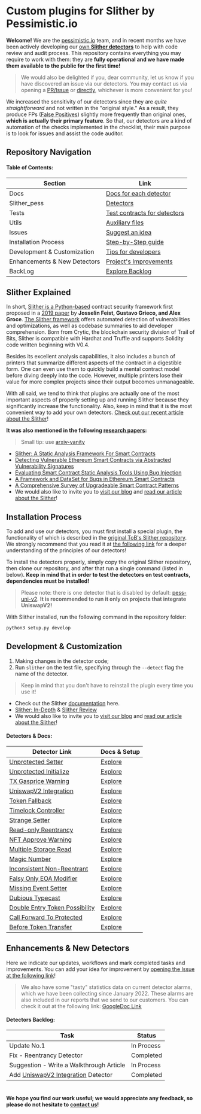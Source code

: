 #  Custom plugins for Slither by Pessimistic.io

**Welcome!** We are the [pessimistic.io](https://pessimistic.io/) team, and in recent months we have been actively developing our [own **Slither detectors**](https://github.com/pessimistic-io/custom_detectors/tree/master/slither_pess/detectors) to help with code review and audit process. This repository contains everything you may require to work with them: they are **fully operational and we have made them available to the public for the first time!**

> We would also be delighted if you, dear community, let us know if you have discovered an issue via our detectors. You may contact us via opening a [PR/Issue](https://github.com/pessimistic-io/custom_detectors/issues) or [directly](mailto:gm@pessimistic.io), whichever is more convenient for you!

We increased the sensitivity of our detectors since they are *quite straightforward* and not written in the "original style." As a result, they produce FPs ([False Positives](https://en.wikipedia.org/wiki/False_positives_and_false_negatives)) slightly more frequently than original ones, **which is actually their primary feature**. So that, our detectors are a kind of automation of the checks implemented in the checklist, their main purpose is to look for issues and assist the code auditor.

## Repository Navigation

#### **Table of Contents:**

| Section                      | Link                                                                                                          |
|------------------------------|---------------------------------------------------------------------------------------------------------------|
| Docs                         | [Docs for each detector](https://github.com/pessimistic-io/custom_detectors/tree/master/docs)                 |
| Slither_pess                 | [Detectors](https://github.com/pessimistic-io/custom_detectors/tree/master/slither_pess)                      |
| Tests                        | [Test contracts for detectors](https://github.com/pessimistic-io/custom_detectors/tree/master/tests)          |
| Utils                        | [Auxiliary files](https://github.com/pessimistic-io/custom_detectors/tree/master/utils)                       |
| Issues                       | [Suggest an idea](https://github.com/pessimistic-io/custom_detectors/issues)                                  |
| Installation Process         | [Step-by-Step guide](https://github.com/pessimistic-io/custom_detectors#installation-process)                 |
| Development & Customization  | [Tips for developers](https://github.com/pessimistic-io/custom_detectors#development--customization)          |
| Enhancements & New Detectors | [Project's Improvements](https://github.com/pessimistic-io/custom_detectors#enhancements--new-detectors)      |
| BackLog                      | [Explore Backlog](https://github.com/pessimistic-io/custom_detectors/blob/master/README.md#detectors-backlog) |


## Slither Explained

In short, [Slither is a Python-based](https://pypi.org/project/slither-analyzer/) contract security framework first proposed in a [2019 paper](https://arxiv.org/pdf/1908.09878.pdf) by **Josselin Feist, Gustavo Grieco, and Alex Groce**. [The Slither framework](https://blog.trailofbits.com/2019/05/27/slither-the-leading-static-analyzer-for-smart-contracts/) offers automated detection of vulnerabilities and optimizations, as well as codebase summaries to aid developer comprehension. Born from Crytic, the blockchain security division of Trail of Bits, Slither is compatible with Hardhat and Truffle and supports Solidity code written beginning with V0.4. 

Besides its excellent analysis capabilities, it also includes a bunch of printers that summarize different aspects of the contract in a digestible form. One can even use them to quickly build a mental contract model before diving deeply into the code. However, multiple printers lose their value for more complex projects since their output becomes unmanageable. 

With all said, we tend to think that plugins are actually one of the most important aspects of properly setting up and running Slither because they significantly increase the functionality. Also, keep in mind that it is the most convenient way to add your own detectors. [Check out our recent article about the Slither](https://blog.pessimistic.io/slither-an-auditors-cornucopia-a8793ea96e67)!

**It was also mentioned in the following [research papers](https://github.com/OffcierCia/ultimate-defi-research-base/edit/main/README.md):**

> Small tip: use [arxiv-vanity](https://www.arxiv-vanity.com/)

- [Slither: A Static Analysis Framework For Smart Contracts](https://arxiv.org/pdf/1908.09878.pdf)
- [Detecting Vulnerable Ethereum Smart Contracts via Abstracted Vulnerability Signatures](https://arxiv.org/pdf/1912.04466.pdf)
- [Evaluating Smart Contract Static Analysis Tools Using Bug Injection](https://arxiv.org/pdf/2005.11613.pdf)
- [A Framework and DataSet for Bugs in Ethereum Smart Contracts](https://arxiv.org/pdf/2009.02066.pdf)
- [A Comprehensive Survey of Upgradeable Smart Contract Patterns](https://arxiv.org/pdf/2304.03405.pdf)
- We would also like to invite you to [visit our blog](https://blog.pessimistic.io/) and [read our article about the Slither](https://blog.pessimistic.io/slither-an-auditors-cornucopia-a8793ea96e67)! 

## Installation Process

To add and use our detectors, you must first install a special plugin, the functionality of which is described in the [original ToB's Slither repository](https://github.com/crytic/slither). We strongly recommend that you read it at [the following link](https://github.com/crytic/slither) for a deeper understanding of the principles of our detectors!

To install the detectors properly, simply copy the original Slither repository, then clone our repository, and after that run a single command (listed in below). **Keep in mind that in order to test the detectors on test contracts, dependencies must be installed!**

> Please note: there is one detector that is disabled by default: [pess-uni-v2](https://github.com/pessimistic-io/custom_detectors/blob/master/slither_pess/detectors/uni_v2.py). **It is recommended to run it only on projects that integrate UniswapV2!**

With Slither installed, run the following command in the repository folder:

```bash
python3 setup.py develop

```

## Development & Customization

1. Making changes in the detector code;
2. Run `slither` on the test file, specifying through the `--detect` flag the name of the detector.

> Keep in mind that you don't have to reinstall the plugin every time you use it!

- Check out the Slither [documentation](https://github.com/trailofbits/slither/wiki/Adding-a-new-detector) here.
- [Slither: In-Depth](https://medium.com/coinmonks/slither-smart-contract-security-tools-29918df0fa8c) & [Slither Review](https://blog.trailofbits.com/2019/05/27/slither-the-leading-static-analyzer-for-smart-contracts/)
- We would also like to invite you to [visit our blog](https://blog.pessimistic.io/) and [read our article about the Slither](https://blog.pessimistic.io/slither-an-auditors-cornucopia-a8793ea96e67)! 

#### **Detectors & Docs:**

| Detector Link                                                                                                                                             | Docs & Setup                                                                                                     |
|-----------------------------------------------------------------------------------------------------------------------------------------------------------|------------------------------------------------------------------------------------------------------------------|
| [Unprotected Setter](https://github.com/pessimistic-io/custom_detectors/blob/master/slither_pess/detectors/unprotected_setter.py)                         | [Explore](https://github.com/pessimistic-io/custom_detectors/blob/master/docs/unprotected_setter.md)             |
| [Unprotected Initialize](https://github.com/pessimistic-io/custom_detectors/blob/master/slither_pess/detectors/unprotected_initialize.py)                 | [Explore](https://github.com/pessimistic-io/custom_detectors/blob/master/docs/unprotected_initialize.md)         |
| [TX Gasprice Warning](https://github.com/pessimistic-io/custom_detectors/blob/master/slither_pess/detectors/tx_gasprice_warning.py)                       | [Explore](https://github.com/pessimistic-io/custom_detectors/blob/master/docs/tx_gasprice_warning.md)            |
| [UniswapV2 Integration](https://github.com/pessimistic-io/custom_detectors/blob/master/slither_pess/detectors/uni_v2.py)                                  | [Explore](https://github.com/pessimistic-io/custom_detectors/blob/master/docs/integration_uniswapV2.md)          |
| [Token Fallback](https://github.com/pessimistic-io/custom_detectors/blob/master/slither_pess/detectors/token_fallback.py)                                 | [Explore](https://github.com/pessimistic-io/custom_detectors/blob/master/docs/token_fallback.md)                 |
| [Timelock Controller](https://github.com/pessimistic-io/custom_detectors/blob/master/slither_pess/detectors/timelock_controller.py)                       | [Explore](https://github.com/pessimistic-io/custom_detectors/blob/master/docs/timelock_controller.md)            |
| [Strange Setter](https://github.com/pessimistic-io/custom_detectors/blob/master/slither_pess/detectors/strange_setter.py)                                 | [Explore](https://github.com/pessimistic-io/custom_detectors/blob/master/docs/strange_setter.md)                 |
| [Read-only Reentrancy](https://github.com/pessimistic-io/custom_detectors/blob/master/slither_pess/detectors/read_only_reentrancy.py)                     | [Explore](https://github.com/pessimistic-io/custom_detectors/blob/master/docs/readonly_reentrancy.md)            |
| [NFT Approve Warning](https://github.com/pessimistic-io/custom_detectors/blob/master/slither_pess/detectors/nft_approve_warning.py)                       | [Explore](https://github.com/pessimistic-io/custom_detectors/blob/master/docs/nft_approve_warning.md)            |
| [Multiple Storage Read](https://github.com/pessimistic-io/custom_detectors/blob/master/slither_pess/detectors/multiple_storage_read.py)                   | [Explore](https://github.com/pessimistic-io/custom_detectors/blob/master/docs/multiple_storage_read.md)          |
| [Magic Number](https://github.com/pessimistic-io/custom_detectors/blob/master/slither_pess/detectors/magic_number.py)                                     | [Explore](https://github.com/pessimistic-io/custom_detectors/blob/master/docs/magic_number.md)                   |
| [Inconsistent Non-Reentrant](https://github.com/pessimistic-io/custom_detectors/blob/master/slither_pess/detectors/inconsistent_nonreentrant.py)          | [Explore](https://github.com/pessimistic-io/custom_detectors/blob/master/docs/inconsistent_nonreentrant.md)      |
| [Falsy Only EOA Modifier](https://github.com/pessimistic-io/custom_detectors/blob/master/slither_pess/detectors/falsy_only_eoa_modifier.py)               | [Explore](https://github.com/pessimistic-io/custom_detectors/blob/master/docs/falsy_only_eoa_modifier.md)        |
| [Missing Event Setter](https://github.com/pessimistic-io/custom_detectors/blob/master/slither_pess/detectors/event_setter.py)                             | [Explore](https://github.com/pessimistic-io/custom_detectors/blob/master/docs/event_setter.md)                   |
| [Dubious Typecast](https://github.com/pessimistic-io/custom_detectors/blob/master/slither_pess/detectors/dubious_typecast.py)                             | [Explore](https://github.com/pessimistic-io/custom_detectors/blob/master/docs/dubious_typecast.md)               |
| [Double Entry Token Possibility](https://github.com/pessimistic-io/custom_detectors/blob/master/slither_pess/detectors/double_entry_token_possibility.py) | [Explore](https://github.com/pessimistic-io/custom_detectors/blob/master/docs/double_entry_token_possibility.md) |
| [Call Forward To Protected](https://github.com/pessimistic-io/custom_detectors/blob/master/slither_pess/detectors/call_forward_to_protected.py)           | [Explore](https://github.com/pessimistic-io/custom_detectors/blob/master/docs/call_forward_to_protected.md)      |
| [Before Token Transfer](https://github.com/pessimistic-io/custom_detectors/blob/master/slither_pess/detectors/before_token_transfer.py)                   | [Explore](https://github.com/pessimistic-io/custom_detectors/blob/master/docs/before_token_transfer.md)          |


## Enhancements & New Detectors

Here we indicate our updates, workflows and mark completed tasks and improvements. You can add your idea for improvement by [opening the Issue at the following link](https://github.com/pessimistic-io/custom_detectors/issues)! 

> We also have some "tasty" statistics data on current detector alarms, which we have been collecting since January 2022. These alarms are also included in our reports that we send to our customers. You can check it out at the following link: [GoogleDoc Link](https://docs.google.com/spreadsheets/d/1koDJ5y5oYYUP35Jm7jXE_VzW1XzDkrWbfX2sa6KLgx0/edit?hl=ru#gid=0)

#### **Detectors Backlog:**

| Task                                                                                                                                  | Status     |
|---------------------------------------------------------------------------------------------------------------------------------------|------------|
| Update No.1                                                                                                                           | In Process |
| Fix - Reentrancy Detector                                                                                                             | Completed  |
| Suggestion - Write a Walkthrough Article                                                                                              | In Process |
| Add [UniswapV2 Integration](https://github.com/pessimistic-io/custom_detectors/blob/master/slither_pess/detectors/uni_v2.py) Detector | Completed  |

#

**We hope you find our work useful; we would appreciate any feedback, so please do not hesitate to [contact us](mailto:gm@pessimistic.io)!**
